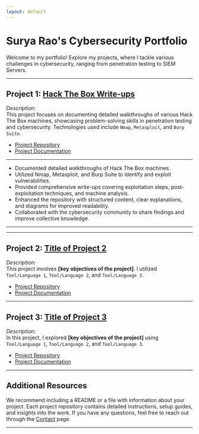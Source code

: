 ```yaml
---
layout: default
---
```


# Surya Rao's Cybersecurity Portfolio

Welcome to my portfolio! Explore my projects, where I tackle various challenges in cybersecurity, ranging from penetration testing to SIEM Servers.

---

## Project 1: **[Hack The Box Write-ups](./project-1.html)**

_Description:_  
This project focuses on documenting detailed walkthroughs of various Hack The Box machines, showcasing problem-solving skills in penetration testing and cybersecurity. Technologies used include `Nmap`, `Metasploit`, and `Burp Suite`.  
* [Project Repository](./project-1-repo.html)  
* [Project Documentation](./project-1-docs.html)

---

- Documented detailed walkthroughs of Hack The Box machines.
- Utilized Nmap, Metasploit, and Burp Suite to identify and exploit vulnerabilities.
- Provided comprehensive write-ups covering exploitation steps, post-exploitation techniques, and machine analysis.
- Enhanced the repository with structured content, clear explanations, and diagrams for improved readability.
- Collaborated with the cybersecurity community to share findings and improve collective knowledge.
****
---

## Project 2: **[Title of Project 2](./project-2.html)**

_Description:_  
This project involves **[key objectives of the project]**. I utilized `Tool/Language 1`, `Tool/Language 2`, and `Tool/Language 3`.  
* [Project Repository](./project-2-repo.html)  
* [Project Documentation](./project-2-docs.html)

---

## Project 3: **[Title of Project 3](./project-3.html)**

_Description:_  
In this project, I explored **[key objectives of the project]** using `Tool/Language 1`, `Tool/Language 2`, and `Tool/Language 3`.  
* [Project Repository](./project-3-repo.html)  
* [Project Documentation](./project-3-docs.html)

---

## Additional Resources

We recommend including a README or a file with information about your project. Each project repository contains detailed instructions, setup guides, and insights into the work. If you have any questions, feel free to reach out through the [Contact](./contact.html) page.

---
